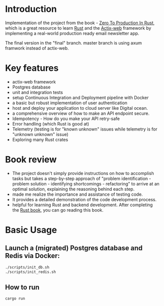 # Introduction

Implementation of the project from the book -
[Zero To Production In Rust](https://zero2prod.com), which is a great resource to learn
[Rust](https://www.rust-lang.org/) and the [Actix-web](https://actix.rs/)
framework by implementing a real-world production ready email newsletter app.

The final version in the "final" branch.
master branch is using axum framwork instead of actix-web.

# Key features
* actix-web framework
* Postgres database
* unit and integration tests
* setup Continuous Integration and Deployment pipeline with Docker
* a basic but robust implementation of user authentication
* host and deploy your application to cloud server like Digital ocean.
* a comprehensive overview of how to make an API endpoint secure. 
* Idempotency - How do you make your API retry-safe
* Error handling (which Rust is good at)
* Telemetry (testing is for "known unknown" issues while telemetry is for "unknown unknown" issue)
* Exploring many Rust crates

# Book review
* The project doesn't simply provide instructions on how to accomplish tasks but takes a step-by-step approach of "problem identification - problem solution - identifying shortcomings - refactoring" to arrive at an optimal solution, explaining the reasoning behind each step.
* made me realize the importance and assistance of testing code.
* It provides a detailed demonstration of the code development process.
* helpful for learning Rust and backend development. After completing the [Rust book](https://doc.rust-lang.org/book/), you can go reading this book.

# Basic Usage
## Launch a (migrated) Postgres database and Redis via Docker:
```bash
./scripts/init_db.sh
./scripts/init_redis.sh
```

## How to run
```bash
cargo run
```
